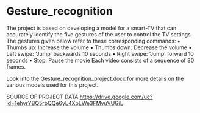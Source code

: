 # Gesture_recognition

The project is based on developing a model for a smart-TV that can accurately identify the five gestures of the user to control the TV settings.
The gestures given below refer to these corresponding commands:
•	Thumbs up: Increase the volume
•	Thumbs down: Decrease the volume
•	Left swipe: 'Jump' backwards 10 seconds
•	Right swipe: 'Jump' forward 10 seconds
•	Stop: Pause the movie
Each video consists of a sequence of 30 frames.

Look into the Gesture_recognition_project.docx for more details on the various models used for this project.

SOURCE OF PROJECT DATA
 https://drive.google.com/uc?id=1ehyrYBQ5rbQQe6yL4XbLWe3FMvuVUGiL
 

